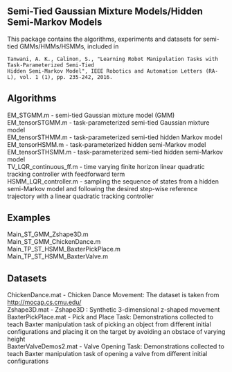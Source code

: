 ## Semi-Tied Gaussian Mixture Models/Hidden Semi-Markov Models

This package contains the algorithms, experiments and datasets for semi-tied GMMs/HMMs/HSMMs, included in   
```
Tanwani, A. K., Calinon, S., "Learning Robot Manipulation Tasks with Task-Parameterized Semi-Tied    
Hidden Semi-Markov Model", IEEE Robotics and Automation Letters (RA-L), vol. 1 (1), pp. 235-242, 2016.  
```

## Algorithms  
  
EM_STGMM.m - semi-tied Gaussian mixture model (GMM)  
EM_tensorSTGMM.m - task-parameterized semi-tied Gaussian mixture model  
EM_tensorSTHMM.m - task-parameterized semi-tied hidden Markov model  
EM_tensorHSMM.m - task-parameterized hidden semi-Markov model  
EM_tensorSTHSMM.m - task-parameterized semi-tied hidden semi-Markov model  
TV_LQR_continuous_ff.m - time varying finite horizon linear quadratic tracking controller with feedforward term  
HSMM_LQR_controller.m - sampling the sequence of states from a hidden semi-Markov model and following the desired step-wise reference trajectory with a linear quadratic tracking controller  
  
## Examples  

Main_ST_GMM_Zshape3D.m  
Main_ST_GMM_ChickenDance.m  
Main_TP_ST_HSMM_BaxterPickPlace.m  
Main_TP_ST_HSMM_BaxterValve.m  

## Datasets  

ChickenDance.mat - Chicken Dance Movement: The dataset is taken from http://mocap.cs.cmu.edu/  
Zshape3D.mat - Zshape3D : Synthetic 3-dimensional z-shaped movement  
BaxterPickPlace.mat - Pick and Place Task: Demonstrations collected to teach Baxter manipulation task of picking an object from different initial configurations and placing it on the target by avoiding an obstace of varying height  
BaxterValveDemos2.mat - Valve Opening Task: Demonstrations collected to teach Baxter manipulation task of opening a valve from different initial configurations  
